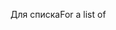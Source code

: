 <span data-ttu-id="4e60c-101">Для списка</span><span class="sxs-lookup"><span data-stu-id="4e60c-101">For a list of</span></span>
